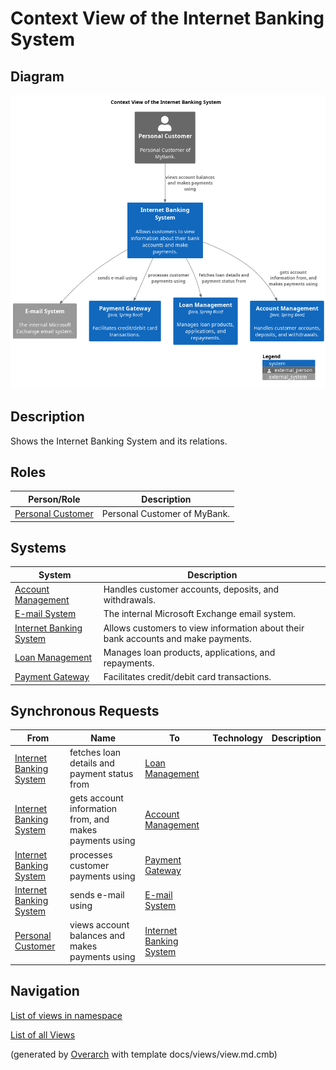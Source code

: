 # Context View of the Internet Banking System

## Diagram
![Context View of the Internet Banking System](../../../mybank/digital-banking/internet-banking-system/context-view.png)

## Description
Shows the Internet Banking System and its relations.

## Roles
| Person/Role | Description |
|---|---|
| [Personal Customer](../../../mybank/personal-customer.md)| Personal Customer of MyBank. |

## Systems
| System | Description |
|---|---|
| [Account Management](../../../mybank/core-banking/account-management-system.md)| Handles customer accounts, deposits, and withdrawals. |
| [E-mail System](../../../mybank/email-system.md)| The internal Microsoft Exchange email system. |
| [Internet Banking System](../../../mybank/digital-banking/internet-banking-system/internet-banking-system.md)| Allows customers to view information about their bank accounts and make payments. |
| [Loan Management](../../../mybank/core-banking/loan-management-system.md)| Manages loan products, applications, and repayments. |
| [Payment Gateway](../../../mybank/payment/payment-gateway-system.md)| Facilitates credit/debit card transactions. |

## Synchronous Requests
| From | Name | To | Technology | Description |
|---|---|---|---|---|
| [Internet Banking System](../../../mybank/digital-banking/internet-banking-system/internet-banking-system.md) | fetches loan details and payment status from | [Loan Management](../../../mybank/core-banking/loan-management-system.md) |  |  |
| [Internet Banking System](../../../mybank/digital-banking/internet-banking-system/internet-banking-system.md) | gets account information from, and makes payments using | [Account Management](../../../mybank/core-banking/account-management-system.md) |  |  |
| [Internet Banking System](../../../mybank/digital-banking/internet-banking-system/internet-banking-system.md) | processes customer payments using | [Payment Gateway](../../../mybank/payment/payment-gateway-system.md) |  |  |
| [Internet Banking System](../../../mybank/digital-banking/internet-banking-system/internet-banking-system.md) | sends e-mail using | [E-mail System](../../../mybank/email-system.md) |  |  |
| [Personal Customer](../../../mybank/personal-customer.md) | views account balances and makes payments using | [Internet Banking System](../../../mybank/digital-banking/internet-banking-system/internet-banking-system.md) |  |  |

## Navigation
[List of views in namespace](./views-in-namespace.md)

[List of all Views](../../../views.md)


(generated by [Overarch](https://github.com/soulspace-org/overarch) with template docs/views/view.md.cmb)

